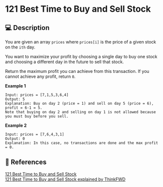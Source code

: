 # 121 Best Time to Buy and Sell Stock

## 💻 Description

You are given an array `prices` where `prices[i]` is the price of a given stock on the `ith` day.

You want to maximize your profit by choosing a single day to buy one stock and choosing a different day in the future to sell that stock.

Return the maximum profit you can achieve from this transaction. If you cannot achieve any profit, return `0`.

**Example 1**

```
Input: prices = [7,1,5,3,6,4]
Output: 5
Explanation: Buy on day 2 (price = 1) and sell on day 5 (price = 6), profit = 6-1 = 5.
Note that buying on day 2 and selling on day 1 is not allowed because you must buy before you sell.
```

**Example 2**

```
Input: prices = [7,6,4,3,1]
Output: 0
Explanation: In this case, no transactions are done and the max profit = 0.
```

## 🔗 References

[121 Best Time to Buy and Sell Stock](https://leetcode.com/problems/best-time-to-buy-and-sell-stock/description/)\
[121 Best Time to Buy and Sell Stock explained by ThinkFWD](https://www.youtube.com/watch?v=9ZMMNyHy3z4)
